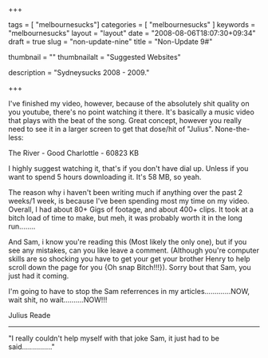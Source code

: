 
+++

tags = [ "melbournesucks"]
categories = [ "melbournesucks" ]
keywords = "melbournesucks"
layout = "layout"
date = "2008-08-06T18:07:30+09:34"
draft = true
slug = "non-update-nine"
title = "Non-Update 9#"

thumbnail = ""
thumbnailalt = "Suggested Websites"

description = "Sydneysucks 2008 - 2009."

+++

I've finished my video, however, because of the absolutely shit quality on you youtube, there's no point watching it there. It's basically a music video that plays with the beat of the song. Great concept, however you really need to see it in a larger screen to get that dose/hit of "Julius". None-the-less:

The River - Good Charlottle - 60823 KB

I highly suggest watching it, that's if you don't have dial up. Unless if you want to spend 5 hours downloading it. It's 58 MB, so yeah.

The reason why i haven't been writing much if anything over the past 2 weeks/1 week, is because I've been spending most my time on my video. Overall, I had about 80+ Gigs of footage, and about 400+ clips. It took at a bitch load of time to make, but meh, it was probably worth it in the long run........

And Sam, i know you're reading this (Most likely the only one), but if you see any mistakes, can you like leave a comment. (Although you're computer skills are so shocking you have to get your get your brother Henry to help scroll down the page for you {Oh snap Bitch!!!}). Sorry bout that Sam, you just had it coming.

I'm going to have to stop the Sam referrences in my articles.............NOW, wait shit, no wait..........NOW!!!

Julius Reade

______________________________________________

"I really couldn't help myself with that joke Sam, it just had to be said..............."